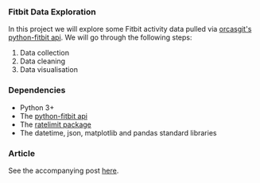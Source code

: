### Fitbit Data Exploration 
In this project we will explore some Fitbit activity data pulled via [orcasgit's python-fitbit api](https://github.com/orcasgit/python-fitbit). We will go through the following steps:
1. Data collection
2. Data cleaning
3. Data visualisation

### Dependencies
* Python 3+
* The [python-fitbit api](https://pypi.org/project/fitbit/)
* The [ratelimit package](https://pypi.org/project/ratelimit/)
* The datetime, json, matplotlib and pandas standard libraries

### Article 
See the accompanying post [here](https://vgelinas.github.io/post/fitbit-data-exploration-part-i/).
